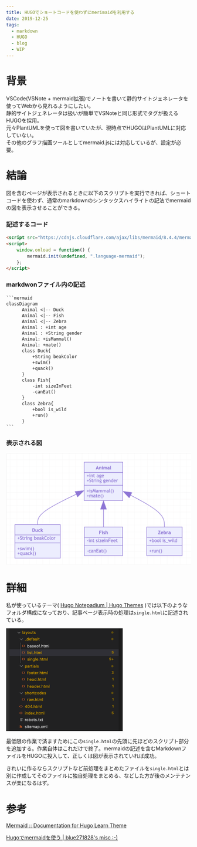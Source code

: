 ```yaml
---
title: HUGOでショートコードを使わずにmerimaidを利用する
date: 2019-12-25
tags:
  - markdown
  - HUGO
  - blog
  - WIP
---
```

# 背景
VSCode(VSNote + mermaid拡張)でノートを書いて静的サイトジェネレータを使ってWebから見れるようにしたい。  
静的サイトジェネレータは扱いが簡単でVSNoteと同じ形式でタグが扱えるHUGOを採用。  
元々PlantUMLを使って図を書いていたが、現時点でHUGOはPlantUMLに対応していない。  
その他のグラフ描画ツールとしてmermaid.jsには対応しているが、設定が必要。

# 結論
図を含むページが表示されるときに以下のスクリプトを実行できれば、ショートコードを使わず、通常のmarkdownのシンタックスハイライトの記法でmermaidの図を表示させることができる。

### 記述するコード
```html
<script src="https://cdnjs.cloudflare.com/ajax/libs/mermaid/8.4.4/mermaid.min.js"></script>
<script>
    window.onload = function() {
        mermaid.init(undefined, ".language-mermaid");
    };
</script>
```

### markdwonファイル内の記述
````
```mermaid
classDiagram
      Animal <|-- Duck
      Animal <|-- Fish
      Animal <|-- Zebra
      Animal : +int age
      Animal : +String gender
      Animal: +isMammal()
      Animal: +mate()
      class Duck{
          +String beakColor
          +swim()
          +quack()
      }
      class Fish{
          -int sizeInFeet
          -canEat()
      }
      class Zebra{
          +bool is_wild
          +run()
      }
```
````

### 表示される図
![](../img/ss&#32;2019-12-29&#32;17.35.27.png)

# 詳細
私が使っているテーマ(
 [Hugo Notepadium \| Hugo Themes](https://themes.gohugo.io/hugo-notepadium/)
)では以下のようなフォルダ構成になっており、記事ページ表示時の処理は`single.html`に記述されている。

![](../img/ss&#32;2019-12-29&#32;2.09.59.png)

最低限の作業で済ますためにこの`single.html`の先頭に先ほどのスクリプト部分を追加する。作業自体はこれだけで終了。mermaidの記述を含むMarkdownファイルをHUGOに投入して、正しくは図が表示されていれば成功。

きれいに作るならスクリプトなど前処理をまとめたファイルを`single.html`とは別に作成してそのファイルに独自処理をまとめる、などした方が後のメンテナンスが楽になるはず。

# 参考
[Mermaid :: Documentation for Hugo Learn Theme](https://learn.netlify.com/en/shortcodes/mermaid/)

[Hugoでmermaidを使う \| blue271828's misc :\-\)](https://www.blue271828.com/howtos/hugo%E3%81%A7mermaid%E3%82%92%E4%BD%BF%E3%81%86/#%E3%82%B3%E3%83%BC%E3%83%89%E3%83%95%E3%82%A7%E3%83%B3%E3%82%B9%E3%81%8B%E3%82%89mermaid%E3%82%92%E4%BD%BF%E3%81%86)
